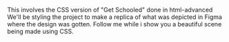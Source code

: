 This involves the CSS version of "Get Schooled" done in html-advanced We'll be styling the project to make a replica of what was depicted in Figma where the design was gotten. Follow me while i show you a beautiful scene being made using CSS.
